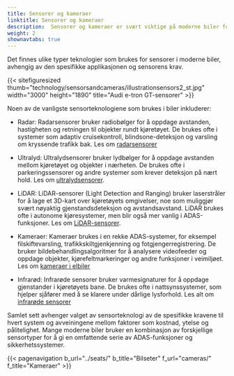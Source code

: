 ```yaml
---
title: Sensorer og kameraer
linktitle: Sensorer og kameraer
description:  Sensorer og kameraer er svært viktige på moderne biler fordi de spiller en nøkkelrolle i mange av de avanserte førerassistentsystemene. EVKX.net gir deg detaljer om de forskjellige typene som brukes i elbiler.
weight: 2
shownavtabs: true
---
```

<!-- markdownlint-disable MD033 -->
Det finnes ulike typer teknologier som brukes for sensorer i moderne biler, avhengig av den spesifikke applikasjonen og sensorens krav.

{{< sitefiguresized thumb="technology/sensorsandcameras/illustrationsensors2_st.jpg" width="3000" height="1890" title="Audi e-tron GT-sensorer" >}}

Noen av de vanligste sensorteknologiene som brukes i biler inkluderer:

- Radar: Radarsensorer bruker radiobølger for å oppdage avstanden, hastigheten og retningen til objekter rundt kjøretøyet. De brukes ofte i systemer som adaptiv cruisekontroll, blindsone-deteksjon og varsling om kryssende trafikk bak. Les om [radarsensorer](radar)

- Ultralyd: Ultralydsensorer bruker lydbølger for å oppdage avstanden mellom kjøretøyet og objekter i nærheten. De brukes ofte i parkeringssensorer og andre systemer som krever deteksjon på nært hold. Les om [ultralydsensorer](ultralyd).

- LiDAR: LiDAR-sensorer (Light Detection and Ranging) bruker laserstråler for å lage et 3D-kart over kjøretøyets omgivelser, noe som muliggjør svært nøyaktig gjenstandsdeteksjon og avstandsavstand. LiDAR brukes ofte i autonome kjøresystemer, men blir også mer vanlig i ADAS-funksjoner. Les om [LiDAR-sensorer](lidar).

- Kameraer: Kameraer brukes i en rekke ADAS-systemer, for eksempel filskiftevarsling, trafikkskiltgjenkjenning og fotgjengerregistrering. De bruker bildebehandlingsalgoritmer for å analysere videofeeder og oppdage objekter, kjørefeltmarkeringer og andre funksjoner i veimiljøet. Les om [kameraer i elbiler](kameraer)

- Infrarød: Infrarøde sensorer bruker varmesignaturer for å oppdage gjenstander i kjøretøyets bane. De brukes ofte i nattsynssystemer, som hjelper sjåfører med å se klarere under dårlige lysforhold. Les alt om [infrarøde sensorer](infrarød)

Samlet sett avhenger valget av sensorteknologi av de spesifikke kravene til hvert system og avveiningene mellom faktorer som kostnad, ytelse og pålitelighet. Mange moderne biler bruker en kombinasjon av forskjellige sensortyper for å gi en omfattende serie av ADAS-funksjoner og sikkerhetssystemer.

{{< pagenavigation b_url="../seats/" b_title="Bilseter" f_url="cameras/" f_title="Kameraer" >}}